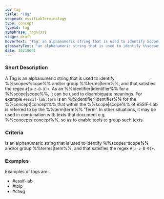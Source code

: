 ```yaml
---
id: tag
title: "Tag"
scopeid: essifLabTerminology
type: concept
typeid: tag
symphrase: tag%{ss}
stage: draft
hoverText: "Tag: an alphanumeric string that is used to identify Scopes and/or group Terms, and that satisfies the regex `#[a-z-0-9]+`."
glossaryText: "an alphanumeric string that is used to identify %%scopes^scope%% and/or group %%terms^term%%, and that satisfies the regex `#[a-z-0-9]+`."
date: 20210601
---
```


### Short Description
A Tag is an alphanumeric string that is used to identify %%scopes^scope%% and/or group %%terms|term%%, and that satisfies the regex `#[a-z-0-9]+`. As an %%identifier|identifier%% for a %%scope|scope%%, it can be used to disambiguate meanings. For example `#essif-lab:term` is an %%identifier|identifier%% for the %%concept|concept%% that within the %%scope|scope%% of eSSIF-Lab is referred to by the %%term|term%% 'Term'. In other situations, it may be used in combination with texts that document e.g. %%concepts|concept%%, so as to enable tools to group such texts.

### Criteria
is an alphanumeric string that is used to identify %%scopes^scope%% and/or group %%terms|term%%, and that satisfies the regex `#[a-z-0-9]+`.

### Examples
Examples of tags are:
- #essif-lab
- #toip
- #ctwg
